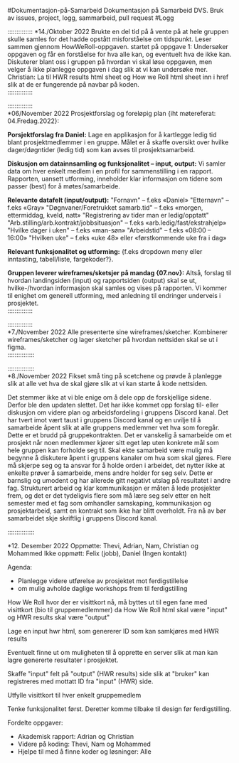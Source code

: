 #Dokumentasjon-på-Samarbeid
Dokumentasjon på Samarbeid
DVS. Bruk av issues, project, logg, sammarbeid, pull request
#Logg



::::::::::::::
*14./Oktober 2022
Brukte en del tid på å vente på at hele gruppen skulle samles for det hadde opstått misforståelse om tidspunkt.
Leser sammen gjennom HowWeRoll-oppgaven.
startet på oppgave 1:
Undersøker oppgaven og får en forståelse for hva alle kan, og eventuelt hva de ikke kan.
Diskuterer blant oss i gruppen på hvordan vi skal løse oppgaven, men velger å ikke planlegge oppgaven i dag slik at vi kan undersøke mer.
Christian: La til HWR results html sheet og How we Roll html sheet inn i href slik at de er fungerende på navbar på koden.<br>
::::::::::::::


::::::::::::::<br>
*06/November 2022
Prosjektforslag og foreløpig plan {iht møtereferat: 04.Fredag.2022}:

**Porsjektforslag fra Daniel:** 
Lage en applikasjon for å kartlegge ledig tid blant prosjektmedlemmer i en gruppe. 
Målet er å skaffe oversikt over hvilke dager/døgntider (ledig tid) som kan avses til prosjektsamarbeid.

**Diskusjon om datainnsamling og funksjonalitet – input, output:** 
Vi samler data om hver enkelt medlem i en profil for sammenstilling i en rapport. 
Rapporten, uansett utforming, inneholder klar informasjon om tidene som passer (best) for å møtes/samarbeide.

**Relevante datafelt (input/output):** 
"Fornavn" – f.eks «Daniel» 
"Etternavn" – f.eks «Gray» 
"Døgnvaner/Foretrukket samarb.tid" – f.eks «morgen, ettermiddag, kveld, natt» 
"Registrering av tider man er ledig/opptatt"
"Arb.stilling/arb.kontrakt/jobbsituasjon" – f.eks «arb.ledig/fast/ekstrahjelp» 
"Hvilke dager i uken" – f.eks «man-søn» "Arbeidstid" – f.eks «08:00 – 16:00» 
"Hvilken uke" – f.eks «uke 48» eller «førstkommende uke fra i dag»

**Relevant funksjonalitet og utforming:** 
{f.eks dropdown meny eller inntasting, tabell/liste, fargekoder?}.

**Gruppen leverer wireframes/sketsjer på mandag {07.nov}:**
Altså, forslag til hvordan landingsiden (input) og rapportsiden (output) skal se ut, 
hvilke-/hvordan informasjon skal samles og vises på rapporten. 
Vi kommer til enighet om generell utforming, med anledning til endringer underveis i prosjektet.<br>
::::::::::::::



::::::::::::::<br>
*7./November 2022
Alle presenterte sine wireframes/sketcher.
Kombinerer wireframes/sketcher og lager sketcher på hvordan nettsiden skal se ut i figma.<br>
:::::::::::::::

:::::::::::::::<br>
*8./November 2022
Fikset små ting på scetchene og prøvde å planlegge slik at alle vet hva de skal gjøre slik at vi kan starte å kode nettsiden. <br>

Det stemmer ikke at vi ble enige om å dele opp de forskjellige sidene. Derfor ble den updaten slettet. 
Det har ikke kommet opp forslag til- eller diskusjon om videre plan og arbeidsfordeling i gruppens Discord kanal. 
Det har tvert imot vært taust i gruppens Discord kanal og en uvilje til å samarbeide åpent slik at alle gruppens 
medlemmer vet hva som foregår. Dette er et brudd på gruppekontrakten. Det er vanskelig å samarbeide om et prosjekt når noen medlemmer kjører sitt eget løp
uten konkrete mål som hele gruppen kan forholde seg til. Skal ekte samarbeid være mulig må begynne å diskutere åpent i gruppens kanaler om hva som skal gjøres.
Flere må skjerpe seg og ta ansvar for å holde orden i arbeidet, det nytter ikke at enkelte prøver å samarbeide, 
mens andre holder for seg selv. Dette er barnslig og umodent og har allerede gitt negativt utslag på resultatet i andre fag.
Strukturert arbeid og klar kommunikasjon er måten å lede prosjekter frem, og det er det tydeligvis flere som må lære seg
selv etter en helt semester med et fag som omhandler samskaping, kommunikasjon og prosjektarbeid, samt en kontrakt som ikke har blitt overholdt.
Fra nå av bør samarbeidet skje skriftlig i gruppens Discord kanal.

:::::::::::::::

*12. Desember 2022
Oppmøtte: Thevi, Adrian, Nam, Christian og Mohammed
Ikke oppmøtt: Felix (jobb), Daniel (Ingen kontakt)

Agenda:
 - Planlegge videre utførelse av prosjektet mot ferdigstillelse
 - om mulig avholde daglige workshops frem til ferdigstilling

How We Roll hvor der er visittkort nå, må byttes ut til egen fane med visittkort (bio til gruppemedlemmer) da How We Roll html
skal være "input" og HWR results skal være "output"

Lage en input hwr html, som genererer ID som kan samkjøres med HWR results

Eventuelt finne ut om muligheten til å opprette en server slik at man kan lagre genererte resultater i prosjektet.

Skaffe "input" felt på "output" (HWR results) side slik at "bruker" kan registreres med mottatt ID fra "input" (HWR) side.

Utfylle visittkort til hver enkelt gruppemedlem

Tenke funksjonalitet først. Deretter komme tilbake til design før ferdigstilling.

Fordelte oppgaver:

- Akademisk rapport: Adrian og Christian
- Videre på koding: Thevi, Nam og Mohammed
- Hjelpe til med å finne koder og løsninger: Alle